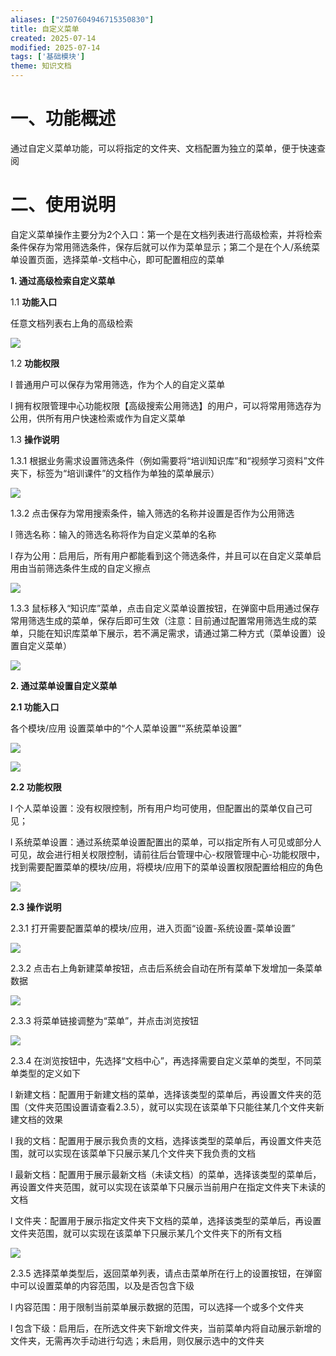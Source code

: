 ```yaml
---
aliases: ["2507604946715350830"]
title: 自定义菜单
created: 2025-07-14
modified: 2025-07-14
tags: ['基础模块']
theme: 知识文档
---
```


# 一、**功能概述**

通过自定义菜单功能，可以将指定的文件夹、文档配置为独立的菜单，便于快速查阅

# 二、**使用说明**

自定义菜单操作主要分为2个入口：第一个是在文档列表进行高级检索，并将检索条件保存为常用筛选条件，保存后就可以作为菜单显示；第二个是在个人/系统菜单设置页面，选择菜单-文档中心，即可配置相应的菜单

**1. 通过高级检索自定义菜单**

1.1 **功能入口**

任意文档列表右上角的高级检索

![](https://myhelpdoc.oss-cn-heyuan.aliyuncs.com/mdimages/03ad77d9ae13725d1090bd09df12c558.jpg)

1.2 **功能权限**

l 普通用户可以保存为常用筛选，作为个人的自定义菜单

l 拥有权限管理中心功能权限【高级搜索公用筛选】的用户，可以将常用筛选存为公用，供所有用户快速检索或作为自定义菜单

1.3 **操作说明**

1.3.1 根据业务需求设置筛选条件（例如需要将“培训知识库”和“视频学习资料”文件夹下，标签为“培训课件”的文档作为单独的菜单展示）

![](https://myhelpdoc.oss-cn-heyuan.aliyuncs.com/mdimages/914888607e4ba581fd6f81ccaf6bbbb4.jpg)

1.3.2 点击保存为常用搜索条件，输入筛选的名称并设置是否作为公用筛选

l 筛选名称：输入的筛选名称将作为自定义菜单的名称

l 存为公用：启用后，所有用户都能看到这个筛选条件，并且可以在自定义菜单启用由当前筛选条件生成的自定义擦点

![](https://myhelpdoc.oss-cn-heyuan.aliyuncs.com/mdimages/0c02560076b7cb024340d5e93b093342.jpg)

1.3.3 鼠标移入“知识库”菜单，点击自定义菜单设置按钮，在弹窗中启用通过保存常用筛选生成的菜单，保存后即可生效（注意：目前通过配置常用筛选生成的菜单，只能在知识库菜单下展示，若不满足需求，请通过第二种方式（菜单设置）设置自定义菜单）

![](https://myhelpdoc.oss-cn-heyuan.aliyuncs.com/mdimages/9174ce591adc1e1b3938855bbc3b5fd2.jpg)

**2. 通过菜单设置自定义菜单**

**2.1 功能入口**

各个模块/应用 设置菜单中的“个人菜单设置”“系统菜单设置”

![](https://myhelpdoc.oss-cn-heyuan.aliyuncs.com/mdimages/0fe0aec77ba32f80608ed86fb151ca67.jpg)

![](https://myhelpdoc.oss-cn-heyuan.aliyuncs.com/mdimages/57583318ab1d2460e2d6c3e7ce36b894.jpg)

**2.2 功能权限**

l 个人菜单设置：没有权限控制，所有用户均可使用，但配置出的菜单仅自己可见；

l 系统菜单设置：通过系统菜单设置配置出的菜单，可以指定所有人可见或部分人可见，故会进行相关权限控制，请前往后台管理中心-权限管理中心-功能权限中，找到需要配置菜单的模块/应用，将模块/应用下的菜单设置权限配置给相应的角色

![](https://myhelpdoc.oss-cn-heyuan.aliyuncs.com/mdimages/cc8c273850deca64f0caa72217948423.jpg)

**2.3 操作说明**

2.3.1 打开需要配置菜单的模块/应用，进入页面“设置-系统设置-菜单设置”

![](https://myhelpdoc.oss-cn-heyuan.aliyuncs.com/mdimages/9c2d1de58ee0f30838b7285d45c3641f.jpg)

2.3.2 点击右上角新建菜单按钮，点击后系统会自动在所有菜单下发增加一条菜单数据

![](https://myhelpdoc.oss-cn-heyuan.aliyuncs.com/mdimages/8ff251b733322afde545cef934d2b278.jpg)

2.3.3 将菜单链接调整为“菜单”，并点击浏览按钮

![](https://myhelpdoc.oss-cn-heyuan.aliyuncs.com/mdimages/71c3473ac9f34cd432d903f04b1b82f9.jpg)

2.3.4 在浏览按钮中，先选择“文档中心”，再选择需要自定义菜单的类型，不同菜单类型的定义如下

l 新建文档：配置用于新建文档的菜单，选择该类型的菜单后，再设置文件夹的范围（文件夹范围设置请查看2.3.5），就可以实现在该菜单下只能往某几个文件夹新建文档的效果

l 我的文档：配置用于展示我负责的文档，选择该类型的菜单后，再设置文件夹范围，就可以实现在该菜单下只展示某几个文件夹下我负责的文档

l 最新文档：配置用于展示最新文档（未读文档）的菜单，选择该类型的菜单后，再设置文件夹范围，就可以实现在该菜单下只展示当前用户在指定文件夹下未读的文档

l 文件夹：配置用于展示指定文件夹下文档的菜单，选择该类型的菜单后，再设置文件夹范围，就可以实现在该菜单下只展示某几个文件夹下的所有文档

![](https://myhelpdoc.oss-cn-heyuan.aliyuncs.com/mdimages/21572def34b2960ad2cdcc0e75e918cc.jpg)

2.3.5 选择菜单类型后，返回菜单列表，请点击菜单所在行上的设置按钮，在弹窗中可以设置菜单的内容范围，以及是否包含下级

l 内容范围：用于限制当前菜单展示数据的范围，可以选择一个或多个文件夹

l 包含下级：启用后，在所选文件夹下新增文件夹，当前菜单内将自动展示新增的文件夹，无需再次手动进行勾选；未启用，则仅展示选中的文件夹

